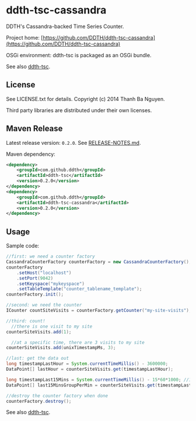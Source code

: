 ddth-tsc-cassandra
==================

DDTH's Cassandra-backed Time Series Counter.

Project home:
[https://github.com/DDTH/ddth-tsc-cassandra](https://github.com/DDTH/ddth-tsc-cassandra)

OSGi environment: ddth-tsc is packaged as an OSGi bundle.

See also [ddth-tsc](https://github.com/DDTH/ddth-tsc).


## License ##

See LICENSE.txt for details. Copyright (c) 2014 Thanh Ba Nguyen.

Third party libraries are distributed under their own licenses.


## Maven Release #

Latest release version: `0.2.0`. See [RELEASE-NOTES.md](RELEASE-NOTES.md).

Maven dependency:

```xml
<dependency>
	<groupId>com.github.ddth</groupId>
	<artifactId>ddth-tsc</artifactId>
	<version>0.2.0</version>
</dependency>
<dependency>
	<groupId>com.github.ddth</groupId>
	<artifactId>ddth-tsc-cassandra</artifactId>
	<version>0.2.0</version>
</dependency>
```


## Usage ##

Sample code:

```java
//first: we need a counter factory
CassandraCounterFactory counterFactory = new CassandraCounterFactory();
counterFactory
    .setHost("localhost")
    .setPort(9042)
    .setKeyspace("mykeyspace")
    .setTableTemplate("counter_tablename_template");
counterFactory.init();

//second: we need the counter
ICounter countSiteVisits = counterFactory.getCounter("my-site-visits");

//third: count!
  //there is one visit to my site
counterSiteVisits.add(1);

  //at a specific time, there are 3 visits to my site
counterSiteVisits.add(unixTimestampMs, 3);

//last: get the data out
long timestampLastHour = System.currentTimeMillis() - 3600000;
DataPoint[] lastHour = counterSiteVisits.get(timestampLastHour);

long timestampLast15Mins = System.currentTimeMillis() - 15*60*1000; //15 mins = 900000 ms
DataPoint[] last15MinsGroupPerMin = counterSiteVisits.get(timestampLast15Mins, 15*60); //1 min = 60 secs

//destroy the counter factory when done
counterFactory.destroy();
```

See also [ddth-tsc](https://github.com/DDTH/ddth-tsc).